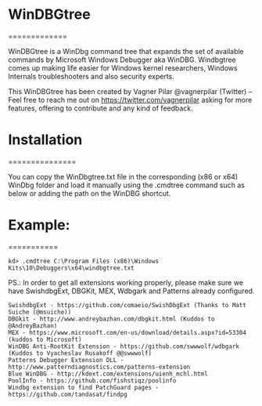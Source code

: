 # WinDBGtree
=============

WinDBGtree is a WinDbg command tree that expands the set of available commands by Microsoft Windows Debugger aka WinDBG.
Windbgtree comes up making life easier for Windows kernel researchers, Windows Internals troubleshooters and also security experts.

This WinDBGtree has been created by Vagner Pilar @vagnerpilar (Twitter) – Feel free to reach me out on https://twitter.com/vagnerpilar asking for more features, offering to contribute and any kind of feedback.

# Installation
===============

You can copy the WinDbgtree.txt file in the corresponding (x86 or x64) WinDbg folder and load it manually using the .cmdtree command such as below or adding the path on the WinDBG shortcut.

# Example:
===========

```
kd> .cmdtree C:\Program Files (x86)\Windows Kits\10\Debuggers\x64\windbgtree.txt
```

PS.: In order to get all extensions working properly, please make sure we have SwishdbgExt, DBGKit, MEX, Wdbgark and Patterns already configured.

```
SwishdbgExt - https://github.com/comaeio/SwishDbgExt (Thanks to Matt Suiche (@msuiche))
DBGkit - http://www.andreybazhan.com/dbgkit.html (Kuddos to @AndreyBazhan)
MEX - https://www.microsoft.com/en-us/download/details.aspx?id=53304 (kuddos to Microsoft)
WinDBG Anti-RootKit Extension - https://github.com/swwwolf/wdbgark (Kuddos to Vyacheslav Rusakoff @@swwwolf)
Patterns Debugger Extension DLL - http://www.patterndiagnostics.com/patterns-extension
Blue WinDBG - http://kdext.com/extensions/uienh_mchl.html
PoolInfo - https://github.com/fishstiqz/poolinfo
Windbg extension to find PatchGuard pages - https://github.com/tandasat/findpg
```
